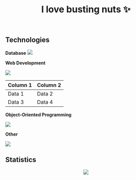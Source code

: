 <h1 align="center">I love busting nuts ✨</h1>
<br>


<h2>Technologies</h2>  
<b>Database</b>
<img src="https://skillicons.dev/icons?i=mysql"/>


<b>Web Development</b>

![](https://skillicons.dev/icons?i=html,css,js,nodejs)


| Column 1 | Column 2 |
|----------|----------|
| Data 1   | Data 2   |
| Data 3   | Data 4   |

**Object-Oriented Programming**

![](https://skillicons.dev/icons?i=cs)

**Other**

![](https://skillicons.dev/icons?i=java)

## Statistics
<div align="center">
<img src="http://github-profile-summary-cards.vercel.app/api/cards/profile-details?username=deltagamingch&theme=tokyonight"/>
</div>
